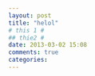 ```yaml
---
layout: post
title: "helol"
# this 1 #
## thie2 #
date: 2013-03-02 15:08
comments: true
categories: 
---
```

